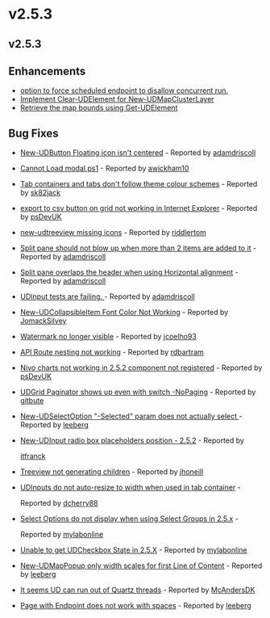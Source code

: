 # v2.5.3

## v2.5.3

## Enhancements

* [option to force scheduled endpoint to disallow concurrent run.](https://github.com/ironmansoftware/universal-dashboard/issues/1000)
* [Implement Clear-UDElement for New-UDMapClusterLayer](https://github.com/ironmansoftware/universal-dashboard/issues/998)
* [Retrieve the map bounds using Get-UDElement](https://github.com/ironmansoftware/universal-dashboard/issues/995)        

## Bug Fixes

* [New-UDButton Floating icon isn't centered](https://github.com/ironmansoftware/universal-dashboard/issues/1027) - Reported by [adamdriscoll](https://github.com/adamdriscoll)
* [Cannot Load modal.ps1](https://github.com/ironmansoftware/universal-dashboard/issues/1026) - Reported by [awickham10](https://github.com/awickham10)
* [Tab containers and tabs don't follow theme colour schemes](https://github.com/ironmansoftware/universal-dashboard/issues/1006) - Reported by [sk82jack](https://github.com/sk82jack)
* [export to csv button on grid not working in Internet Explorer](https://github.com/ironmansoftware/universal-dashboard/issues/1004) - Reported by [psDevUK](https://github.com/psDevUK)
* [new-udtreeview missing icons](https://github.com/ironmansoftware/universal-dashboard/issues/1002) - Reported by [riddlertom](https://github.com/riddlertom)
* [Split pane should not blow up when more than 2 items are added to it](https://github.com/ironmansoftware/universal-dashboard/issues/997) - Reported by [adamdriscoll](https://github.com/adamdriscoll)
* [Split pane overlaps the header when using Horizontal alignment](https://github.com/ironmansoftware/universal-dashboard/issues/996) - Reported by [adamdriscoll](https://github.com/adamdriscoll)
* [UDInput tests are failing. ](https://github.com/ironmansoftware/universal-dashboard/issues/988) - Reported by [adamdriscoll](https://github.com/adamdriscoll)
* [New-UDCollapsibleItem Font Color Not Working](https://github.com/ironmansoftware/universal-dashboard/issues/982) - Reported by [JomackSilvey](https://github.com/JomackSilvey)
* [Watermark no longer visible](https://github.com/ironmansoftware/universal-dashboard/issues/979) - Reported by [jcoelho93](https://github.com/jcoelho93)
* [API Route nesting not working](https://github.com/ironmansoftware/universal-dashboard/issues/974) - Reported by [rdbartram](https://github.com/rdbartram)
* [Nivo charts not working in 2.5.2 component not registered](https://github.com/ironmansoftware/universal-dashboard/issues/963) - Reported by [psDevUK](https://github.com/psDevUK)
* [UDGrid Paginator shows up even with switch -NoPaging](https://github.com/ironmansoftware/universal-dashboard/issues/962) - Reported by [gitbute](https://github.com/gitbute)
* [New-UDSelectOption "-Selected" param does not actually select ](https://github.com/ironmansoftware/universal-dashboard/issues/959) - Reported by [leeberg](https://github.com/leeberg)
* [New-UDInput radio box placeholders position - 2.5.2](https://github.com/ironmansoftware/universal-dashboard/issues/951) - Reported by

  [itfranck](https://github.com/itfranck)

* [Treeview not generating children](https://github.com/ironmansoftware/universal-dashboard/issues/946) - Reported by [jhoneill](https://github.com/jhoneill)
* [UDInputs do not auto-resize to width when used in tab container](https://github.com/ironmansoftware/universal-dashboard/issues/943) -

  Reported by [dcherry88](https://github.com/dcherry88)

* [Select Options do not display when using Select Groups in 2.5.x](https://github.com/ironmansoftware/universal-dashboard/issues/942) -

  Reported by [mylabonline](https://github.com/mylabonline)

* [Unable to get UDCheckbox State in 2.5.X](https://github.com/ironmansoftware/universal-dashboard/issues/941) - Reported by [mylabonline](https://github.com/mylabonline)
* [New-UDMapPopup only width scales for first Line of Content](https://github.com/ironmansoftware/universal-dashboard/issues/933) - Reported by [leeberg](https://github.com/leeberg)
* [It seems UD can run out of Quartz threads](https://github.com/ironmansoftware/universal-dashboard/issues/776) - Reported by [McAndersDK](https://github.com/McAndersDK)
* [Page with Endpoint does not work with spaces](https://github.com/ironmansoftware/universal-dashboard/issues/734) - Reported by [leeberg](https://github.com/leeberg)

